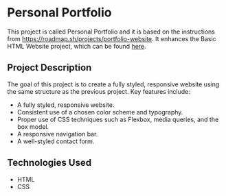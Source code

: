 # Personal Portfolio

This project is called Personal Portfolio and it is based on the instructions from https://roadmap.sh/projects/portfolio-website. It enhances the Basic HTML Website project, which can be found [here](https://github.com/kuturin/projects/tree/master/Basic%20HTML%20website).

## Project Description

The goal of this project is to create a fully styled, responsive website using the same structure as the previous project. Key features include:

- A fully styled, responsive website.
- Consistent use of a chosen color scheme and typography.
- Proper use of CSS techniques such as Flexbox, media queries, and the box model.
- A responsive navigation bar.
- A well-styled contact form.

## Technologies Used

- HTML
- CSS
